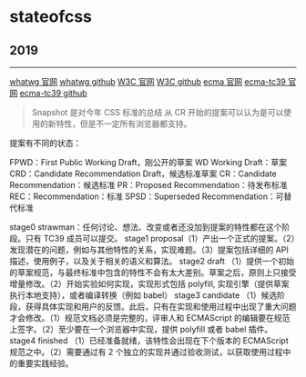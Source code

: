 # stateofcss

## 2019

---

[whatwg 官网](https://html.spec.whatwg.org/)
[whatwg github](https://github.com/whatwg)
[W3C 官网](https://www.w3.org/Style/CSS/)
[W3C github](https://github.com/w3c)
[ecma 官网](https://www.ecma-international.org/)
[ecma-tc39 官网](https://tc39.es/)
[ecma-tc39 github](https://github.com/tc39)

> Snapshot 是对今年 CSS 标准的总结
> 从 CR 开始的提案可以认为是可以使用的新特性，但是不一定所有浏览器都支持。

提案有不同的状态：

FPWD：First Public Working Draft，刚公开的草案
WD Working Draft：草案
CRD：Candidate Recommendation Draft，候选标准草案
CR：Candidate Recommendation：候选标准
PR：Proposed Recommendation：待发布标准
REC：Recommendation：标准
SPSD：Superseded Recommendation：可替代标准

stage0 strawman：任何讨论、想法、改变或者还没加到提案的特性都在这个阶段。只有 TC39 成员可以提交。
stage1 proposal（1）产出一个正式的提案。（2）发现潜在的问题，例如与其他特性的关系，实现难题。（3）提案包括详细的 API 描述，使用例子，以及关于相关的语义和算法。
stage2 draft （1）提供一个初始的草案规范，与最终标准中包含的特性不会有太大差别。草案之后，原则上只接受增量修改。（2）开始实验如何实现，实现形式包括 polyfill, 实现引擎（提供草案执行本地支持），或者编译转换（例如 babel）
stage3 candidate （1）候选阶段，获得具体实现和用户的反馈。此后，只有在实现和使用过程中出现了重大问题才会修改。（1）规范文档必须是完整的，评审人和 ECMAScript 的编辑要在规范上签字。（2）至少要在一个浏览器中实现，提供 polyfill 或者 babel 插件。
stage4 finished （1）已经准备就绪，该特性会出现在下个版本的 ECMAScript 规范之中。（2）需要通过有 2 个独立的实现并通过验收测试，以获取使用过程中的重要实践经验。
